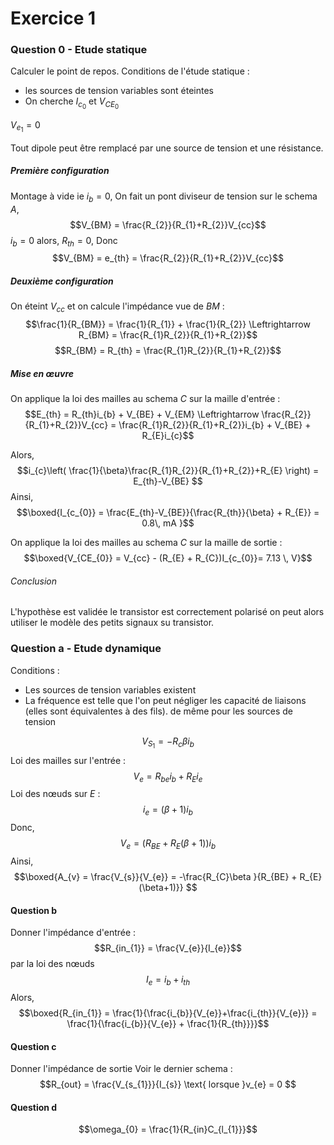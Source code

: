 # Exercice 1
### Question 0 - Etude statique
Calculer le point de repos.
Conditions de l'étude statique :
- les sources de tension variables sont éteintes
- On cherche $I_{c_{0}}$ et $V_{CE_{0}}$

$V_{e_{1}} =0$ 

Tout dipole peut être remplacé par une source de tension et une résistance. 

##### Première configuration
Montage à vide ie $i_{b} = 0$, 
On fait un pont diviseur de tension sur le schema $A$, 
$$V_{BM} = \frac{R_{2}}{R_{1}+R_{2}}V_{cc}$$
$i_{b} = 0$ alors, $R_{th}= 0$,  Donc
$$V_{BM} = e_{th} = \frac{R_{2}}{R_{1}+R_{2}}V_{cc}$$

##### Deuxième configuration
On éteint $V_{cc}$ et on calcule l'impédance vue de $BM$ : 
$$\frac{1}{R_{BM}} = \frac{1}{R_{1}} + \frac{1}{R_{2}} \Leftrightarrow R_{BM} = \frac{R_{1}R_{2}}{R_{1}+R_{2}}$$
$$R_{BM} = R_{th} = \frac{R_{1}R_{2}}{R_{1}+R_{2}}$$

##### Mise en œuvre
On applique la loi des mailles au schema $C$ sur la maille d'entrée : 
$$E_{th} = R_{th}i_{b} + V_{BE} + V_{EM} \Leftrightarrow \frac{R_{2}}{R_{1}+R_{2}}V_{cc} = \frac{R_{1}R_{2}}{R_{1}+R_{2}}i_{b} + V_{BE} + R_{E}i_{c}$$

Alors, 
$$i_{c}\left( \frac{1}{\beta}\frac{R_{1}R_{2}}{R_{1}+R_{2}}+R_{E} \right) = E_{th}-V_{BE} $$
Ainsi, 
$$\boxed{I_{c_{0}} = \frac{E_{th}-V_{BE}}{\frac{R_{th}}{\beta} + R_{E}} = 0.8\, mA }$$

On applique la loi des mailles au schema $C$ sur la maille de sortie : 
$$\boxed{V_{CE_{0}} = V_{cc} - (R_{E} + R_{C})I_{c_{0}}= 7.13 \, V}$$

###### Conclusion
L'hypothèse est validée le transistor est correctement polarisé on peut alors utiliser le modèle des petits signaux su transistor.

### Question a - Etude dynamique
Conditions : 
- Les sources de tension variables existent
- La fréquence est telle que l'on peut négliger les capacité de liaisons (elles sont équivalentes à des fils). de même pour les sources de tension


$$V_{S_{1}} = -R_{c} \beta i_{b}$$
Loi des mailles sur l'entrée :
$$V_{e} = R_{be}i_{b} + R_{E}i_{e} $$
Loi des nœuds sur $E$ : 
$$i_{e} = (\beta+1)i_{b}$$
Donc, 
$$V_{e} = (R_{BE} + R_{E}(\beta+1))i_{b}$$
Ainsi, 
$$\boxed{A_{v} = \frac{V_{s}}{V_{e}} = -\frac{R_{C}\beta }{R_{BE} + R_{E}(\beta+1)}} $$

#### Question b
Donner l'impédance d'entrée : 
$$R_{in_{1}} = \frac{V_{e}}{I_{e}}$$
par la loi des nœuds
$$I_{e}  = i_{b} + i_{th}$$
Alors, 
$$\boxed{R_{in_{1}} = \frac{1}{\frac{i_{b}}{V_{e}}+\frac{i_{th}}{V_{e}}} = \frac{1}{\frac{i_{b}}{V_{e}} + \frac{1}{R_{th}}}}$$


#### Question c
Donner l'impédance de sortie
Voir le dernier schema : 
$$R_{out} = \frac{V_{s_{1}}}{I_{s}} \text{ lorsque }v_{e} = 0 $$
#### Question d
$$\omega_{0} = \frac{1}{R_{in}C_{l_{1}}}$$
